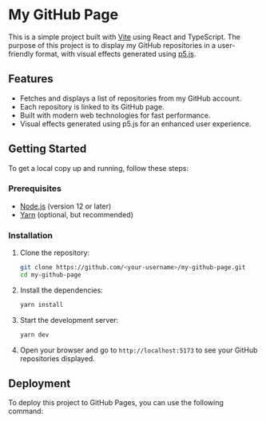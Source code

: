 # My GitHub Page

This is a simple project built with [Vite](https://vitejs.dev/) using React and TypeScript. The purpose of this project is to display my GitHub repositories in a user-friendly format, with visual effects generated using [p5.js](https://p5js.org/).

## Features

- Fetches and displays a list of repositories from my GitHub account.
- Each repository is linked to its GitHub page.
- Built with modern web technologies for fast performance.
- Visual effects generated using p5.js for an enhanced user experience.

## Getting Started

To get a local copy up and running, follow these steps:

### Prerequisites

- [Node.js](https://nodejs.org/) (version 12 or later)
- [Yarn](https://yarnpkg.com/) (optional, but recommended)

### Installation

1. Clone the repository:

   ```bash
   git clone https://github.com/<your-username>/my-github-page.git
   cd my-github-page
   ```

2. Install the dependencies:

   ```bash
   yarn install
   ```

3. Start the development server:

   ```bash
   yarn dev
   ```

4. Open your browser and go to `http://localhost:5173` to see your GitHub repositories displayed.

## Deployment

To deploy this project to GitHub Pages, you can use the following command:

